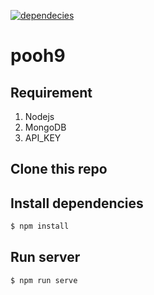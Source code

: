 [![dependecies](https://img.shields.io/david/polowis/bot9?style=plastic)](/package.json)

# pooh9

## Requirement

1. Nodejs
2. MongoDB
3. API_KEY

## Clone this repo


## Install dependencies
```sh
$ npm install
```

## Run server

```sh
$ npm run serve

```
